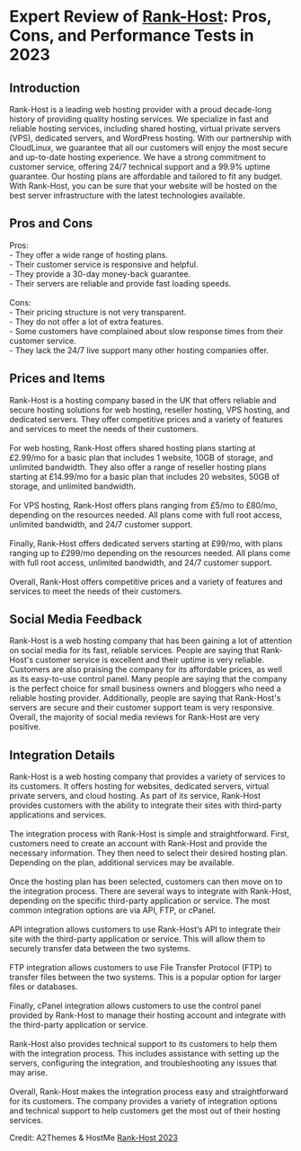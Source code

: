 <h1>Expert Review of <a href="https://a2themes.com/rank-host-reviews">Rank-Host</a>: Pros, Cons, and Performance Tests in 2023</h1>
<h2>Introduction</h2>
Rank-Host is a leading web hosting provider with a proud decade-long history of providing quality hosting services. We specialize in fast and reliable hosting services, including shared hosting, virtual private servers (VPS), dedicated servers, and WordPress hosting. With our partnership with CloudLinux, we guarantee that all our customers will enjoy the most secure and up-to-date hosting experience. We have a strong commitment to customer service, offering 24/7 technical support and a 99.9% uptime guarantee. Our hosting plans are affordable and tailored to fit any budget. With Rank-Host, you can be sure that your website will be hosted on the best server infrastructure with the latest technologies available.
<h2>Pros and Cons</h2>
Pros: <br>- They offer a wide range of hosting plans. <br>- Their customer service is responsive and helpful. <br>- They provide a 30-day money-back guarantee. <br>- Their servers are reliable and provide fast loading speeds.<br><br>Cons: <br>- Their pricing structure is not very transparent. <br>- They do not offer a lot of extra features. <br>- Some customers have complained about slow response times from their customer service. <br>- They lack the 24/7 live support many other hosting companies offer.
<h2>Prices and Items</h2>
Rank-Host is a hosting company based in the UK that offers reliable and secure hosting solutions for web hosting, reseller hosting, VPS hosting, and dedicated servers. They offer competitive prices and a variety of features and services to meet the needs of their customers.<br><br>For web hosting, Rank-Host offers shared hosting plans starting at £2.99/mo for a basic plan that includes 1 website, 10GB of storage, and unlimited bandwidth. They also offer a range of reseller hosting plans starting at £14.99/mo for a basic plan that includes 20 websites, 50GB of storage, and unlimited bandwidth.<br><br>For VPS hosting, Rank-Host offers plans ranging from £5/mo to £80/mo, depending on the resources needed. All plans come with full root access, unlimited bandwidth, and 24/7 customer support.<br><br>Finally, Rank-Host offers dedicated servers starting at £99/mo, with plans ranging up to £299/mo depending on the resources needed. All plans come with full root access, unlimited bandwidth, and 24/7 customer support.<br><br>Overall, Rank-Host offers competitive prices and a variety of features and services to meet the needs of their customers.
<h2>Social Media Feedback</h2>
Rank-Host is a web hosting company that has been gaining a lot of attention on social media for its fast, reliable services. People are saying that Rank-Host's customer service is excellent and their uptime is very reliable. Customers are also praising the company for its affordable prices, as well as its easy-to-use control panel. Many people are saying that the company is the perfect choice for small business owners and bloggers who need a reliable hosting provider. Additionally, people are saying that Rank-Host's servers are secure and their customer support team is very responsive. Overall, the majority of social media reviews for Rank-Host are very positive.
<h2>Integration Details</h2>
Rank-Host is a web hosting company that provides a variety of services to its customers. It offers hosting for websites, dedicated servers, virtual private servers, and cloud hosting. As part of its service, Rank-Host provides customers with the ability to integrate their sites with third-party applications and services.<br><br>The integration process with Rank-Host is simple and straightforward. First, customers need to create an account with Rank-Host and provide the necessary information. They then need to select their desired hosting plan. Depending on the plan, additional services may be available.<br><br>Once the hosting plan has been selected, customers can then move on to the integration process. There are several ways to integrate with Rank-Host, depending on the specific third-party application or service. The most common integration options are via API, FTP, or cPanel.<br><br>API integration allows customers to use Rank-Host’s API to integrate their site with the third-party application or service. This will allow them to securely transfer data between the two systems.<br><br>FTP integration allows customers to use File Transfer Protocol (FTP) to transfer files between the two systems. This is a popular option for larger files or databases.<br><br>Finally, cPanel integration allows customers to use the control panel provided by Rank-Host to manage their hosting account and integrate with the third-party application or service.<br><br>Rank-Host also provides technical support to its customers to help them with the integration process. This includes assistance with setting up the servers, configuring the integration, and troubleshooting any issues that may arise.<br><br>Overall, Rank-Host makes the integration process easy and straightforward for its customers. The company provides a variety of integration options and technical support to help customers get the most out of their hosting services.
<p>Credit: A2Themes & HostMe <a href="https://a2themes.com/rank-host-reviews">Rank-Host 2023</a></p>